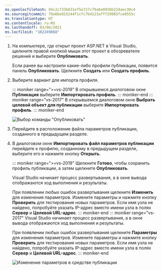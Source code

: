 ```yaml
---
ms.openlocfilehash: 94c2c733b631ef5e727c79a6e093bb224aec38c4
ms.sourcegitcommit: 79a6be815244f1cfc7b4123afff29983fce0555c
ms.translationtype: HT
ms.contentlocale: ru-RU
ms.lasthandoff: 03/06/2021
ms.locfileid: "102249868"
---
```


1. На компьютере, где открыт проект ASP.NET в Visual Studio, щелкните правой кнопкой мыши этот проект в обозревателе решений и выберите **Опубликовать**.

   Если ранее вы настроили какие-либо профили публикации, появится панель **Опубликовать**. Щелкните **Создать** или **Создать профиль**.

1. Выберите вариант для импорта профиля.

   ::: moniker range=">=vs-2019"
   В открывшемся диалоговом окне **Публикация** выберите **Импортировать профиль**.
   ::: moniker-end
   ::: moniker range="vs-2017"
   В открывшемся диалоговом окне **Выбрать целевой объект для публикации** выберите **Импортировать профиль**.
   ::: moniker-end

   ![Выбор команды "Опубликовать"](../../deployment/media/tutorial-publish-tool-import-profile.png)

1. Перейдите в расположение файла параметров публикации, созданного в предыдущем разделе.

1. В диалоговом окне **Импортировать файл параметров публикации** перейдите к профилю, созданному в предыдущем разделе, выберите его и нажмите кнопку **Открыть**.

   ::: moniker range=">=vs-2019"
   Щелкните **Готово**, чтобы сохранить профиль публикации, а затем щелкните **Опубликовать**.

   Visual Studio начинает процесс развертывания, а в окне вывода отображаются ход выполнения и результаты.

   При появлении любых ошибок развертывания щелкните **Изменить** для изменения параметров. Измените параметры и нажмите кнопку **Проверить** для тестирования новых параметров. Если имя узла не найдено, попробуйте указать IP-адрес вместо имени узла в полях **Сервер** и **Целевой URL-адрес**.
   ::: moniker-end
   ::: moniker range="vs-2017"
   Visual Studio начинает процесс развертывания, а в окне вывода отображаются ход выполнения и результаты.

   При появлении любых ошибок развертывания щелкните **Параметры** для изменения параметров. Измените параметры и нажмите кнопку **Проверить** для тестирования новых параметров. Если имя узла не найдено, попробуйте указать IP-адрес вместо имени узла в полях **Сервер** и **Целевой URL-адрес**.
   ::: moniker-end

   ![Изменение параметров в средстве публикации](../../deployment/media/tutorial-configure-publish-settings-in-tool.png)
